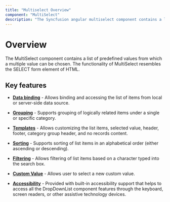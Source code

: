 ```yaml
---
title: "Multiselect Overview"
component: "MultiSelect"
description: "The Syncfusion angular multiselect component contains a list of predefined values from which a multiple value can be chosen."
---
```


# Overview

The MultiSelect component contains a list of predefined values from which a multiple
value can be chosen. The functionality of MultiSelect resembles the SELECT form element of HTML.

## Key features

* [**Data binding**](./data-binding/) - Allows binding and accessing the list of items from local or server-side data source.

* [**Grouping**](./grouping/) -  Supports grouping of logically related items under a single or specific category.

* [**Templates**](./templates/) - Allows customizing the list items,
selected value, header, footer, category group header, and no records content.

* [**Sorting**](../api/multi-select/#sortorder) - Supports sorting
of list items in an alphabetical order (either ascending or descending).

* [**Filtering**](./filtering/) - Allows filtering of list items based on a character typed into the search box.

* [**Custom Value**](./custom-value/) - Allows user to select a new custom value.

* [**Accessibility**](./accessibility/) - Provided with built-in accessibility
support that helps to access all the DropDownList component features through the keyboard,
screen readers, or other assistive technology devices.